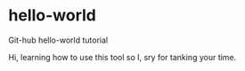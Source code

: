 # hello-world
Git-hub hello-world tutorial

Hi, learning how to use this tool so I, sry for tanking your time.
